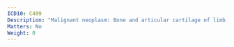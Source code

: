 ```yaml
---
ICD10: C409
Description: "Malignant neoplasm: Bone and articular cartilage of limb, unspecified"
Matters: No
Weight: 0
---
```

